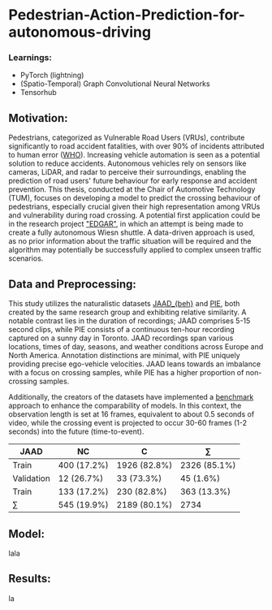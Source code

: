 # Pedestrian-Action-Prediction-for-autonomous-driving

### Learnings:
 - PyTorch (lightning)
 - (Spatio-Temporal) Graph Convolutional Neural Networks
 - Tensorhub
 
## Motivation:

Pedestrians, categorized as Vulnerable Road Users (VRUs), contribute significantly to road accident fatalities, with over 90\% of incidents attributed to human error ([WHO](https://www.who.int/health-topics/road-safety#tab=tab_1)).
Increasing vehicle automation is seen as a potential solution to reduce accidents.
Autonomous vehicles rely on sensors like cameras, LiDAR, and radar to perceive their surroundings, enabling the prediction of road users' future behaviour for early response and accident prevention.
This thesis, conducted at the Chair of Automotive Technology (TUM), focuses on developing a model to predict the crossing behaviour of pedestrians, especially crucial given their high representation among VRUs and vulnerability during road crossing.
A potential first application could be in the research project ["EDGAR"](https://www.mos.ed.tum.de/ftm/forschungsfelder/team-av-perception/edgar/), in which an attempt is being made to create a fully autonomous Wiesn shuttle.
A data-driven approach is used, as no prior information about the traffic situation will be required and the algorithm may potentially be successfully applied to complex unseen traffic scenarios.

## Data and Preprocessing:

This study utilizes the naturalistic datasets [JAAD_{beh}](https://data.nvision2.eecs.yorku.ca/JAAD_dataset/) and [PIE](https://data.nvision2.eecs.yorku.ca/PIE_dataset/), both created by the same research group and exhibiting relative similarity. 
A notable contrast lies in the duration of recordings; JAAD comprises 5-15 second clips, while PIE consists of a continuous ten-hour recording captured on a sunny day in Toronto. 
JAAD recordings span various locations, times of day, seasons, and weather conditions across Europe and North America.
Annotation distinctions are minimal, with PIE uniquely providing precise ego-vehicle velocities. 
JAAD leans towards an imbalance with a focus on crossing samples, while PIE has a higher proportion of non-crossing samples.

Additionally, the creators of the datasets have implemented a [benchmark](https://github.com/ykotseruba/PedestrianActionBenchmark) approach to enhance the comparability of models.
In this context, the observation length is set at 16 frames, equivalent to about 0.5 seconds of video, while the crossing event is projected to occur 30-60 frames (1-2 seconds) into the future (time-to-event).

JAAD      			|  NC				|  C				| $\sum$
-------------------------	| -------------------------	| -------------------------	| -------------------------
Train				|  400 (17.2\%)		| 1926 (82.8\%)		| 2326 (85.1\%)
Validation			|  12 (26.7\%)		| 33 (73.3\%)		| 45 (1.6\%)
Train				|  133 (17.2\%)		| 230 (82.8\%)		| 363 (13.3\%)
$\sum$			|  545 (19.9\%)		| 2189 (80.1\%)		| 2734






## Model:
lala

## Results:
la